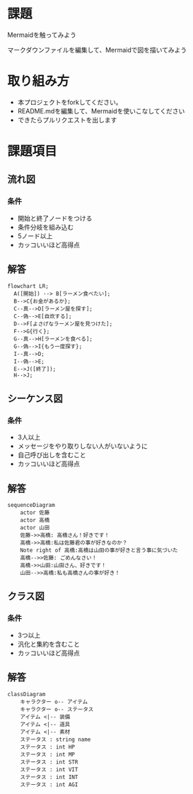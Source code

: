 # 課題
Mermaidを触ってみよう

マークダウンファイルを編集して、Mermaidで図を描いてみよう

# 取り組み方
* 本プロジェクトをforkしてください。
* README.mdを編集して、Mermaidを使いこなしてください
* できたらプルリクエストを出します

# 課題項目
## 流れ図
### 条件
- 開始と終了ノードをつける
- 条件分岐を組み込む
- 5ノード以上
- カッコいいほど高得点

## 解答
```mermaid
flowchart LR;
  A([開始]) --> B[ラーメン食べたい];
  B-->C{お金があるか};
  C--真-->D[ラーメン屋を探す];
  C--偽-->E[自炊する];
  D-->F[よさげなラーメン屋を見つけた];
  F-->G{行く};
  G--真-->H[ラーメンを食べる];
  G--偽-->I{もう一度探す};
  I--真-->D;
  I--偽-->E;
  E-->J([終了]);
  H-->J;
```

## シーケンス図
### 条件
- 3人以上
- メッセージをやり取りしない人がいないように
- 自己呼び出しを含むこと
- カッコいいほど高得点

## 解答
```mermaid
sequenceDiagram
    actor 佐藤
    actor 高橋
    actor 山田
    佐藤->>高橋: 高橋さん！好きです！
    高橋->>高橋:私は佐藤君の事が好きなのか？
    Note right of 高橋:高橋は山田の事が好きと言う事に気づいた
    高橋-->>佐藤: ごめんなさい！
    高橋->>山田:山田さん、好きです！
    山田-->>高橋:私も高橋さんの事が好き！
```

## クラス図

### 条件
- 3つ以上
- 汎化と集約を含むこと
- カッコいいほど高得点

## 解答
```mermaid
classDiagram
    キャラクター o-- アイテム
    キャラクター o-- ステータス
    アイテム <|-- 装備
    アイテム <|-- 道具
    アイテム <|-- 素材
    ステータス : string name
    ステータス : int HP
    ステータス : int MP
    ステータス : int STR
    ステータス : int VIT
    ステータス : int INT
    ステータス : int AGI
```
